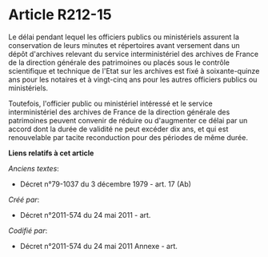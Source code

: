 # Article R212-15

Le délai pendant lequel les officiers publics ou ministériels assurent la conservation de leurs minutes et répertoires avant
versement dans un dépôt d'archives relevant du service interministériel des archives de France de la direction générale des
patrimoines ou placés sous le contrôle scientifique et technique de l'Etat sur les archives est fixé à soixante-quinze ans
pour les notaires et à vingt-cinq ans pour les autres officiers publics ou ministériels.

Toutefois, l'officier public ou ministériel intéressé et le service interministériel des archives de France de la direction
générale des patrimoines peuvent convenir de réduire ou d'augmenter ce délai par un accord dont la durée de validité ne peut
excéder dix ans, et qui est renouvelable par tacite reconduction pour des périodes de même durée.

**Liens relatifs à cet article**

_Anciens textes_:

  - Décret n°79-1037 du 3 décembre 1979 - art. 17 (Ab)

_Créé par_:

  - Décret n°2011-574 du 24 mai 2011  - art.

_Codifié par_:

  - Décret n°2011-574 du 24 mai 2011 Annexe - art.
